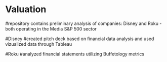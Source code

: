 # Valuation
#repository contains preliminary analysis of companies: Disney and Roku - both operating in the Media S&P 500 sector


#Disney
#created pitch deck based on financial data analysis and used vizualized data through Tableau

#Roku
#analyzed financial statements utilizing Buffetology metrics
